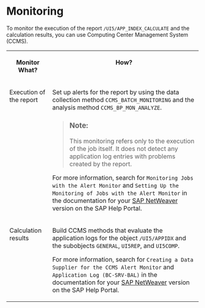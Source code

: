 <!-- loio7b8932887dc94706a220e40264b49891 -->

# Monitoring

To monitor the execution of the report `/UI5/APP_INDEX_CALCULATE` and the calculation results, you can use Computing Center Management System \(CCMS\).


<table>
<tr>
<th valign="top">

Monitor What?



</th>
<th valign="top">

How?



</th>
</tr>
<tr>
<td valign="top">

Execution of the report



</td>
<td valign="top">

Set up alerts for the report by using the data collection method `CCMS_BATCH_MONITORING` and the analysis method `CCMS_BP_MON_ANALYZE`.

> ### Note:  
> This monitoring refers only to the execution of the job itself. It does not detect any application log entries with problems created by the report.

For more information, search for `Monitoring Jobs with the Alert Monitor` and `Setting Up the Monitoring of Jobs with the Alert Monitor` in the documentation for your [SAP NetWeaver](https://help.sap.com/viewer/p/SAP_NETWEAVER) version on the SAP Help Portal.



</td>
</tr>
<tr>
<td valign="top">

Calculation results



</td>
<td valign="top">

Build CCMS methods that evaluate the application logs for the object `/UI5/APPIDX` and the subobjects `GENERAL`, `UI5REP`, and `UI5COMP`.

For more information, search for `Creating a Data Supplier for the CCMS Alert Monitor` and `Application Log (BC-SRV-BAL)` in the documentation for your [SAP NetWeaver](https://help.sap.com/viewer/p/SAP_NETWEAVER) version on the SAP Help Portal.



</td>
</tr>
</table>

